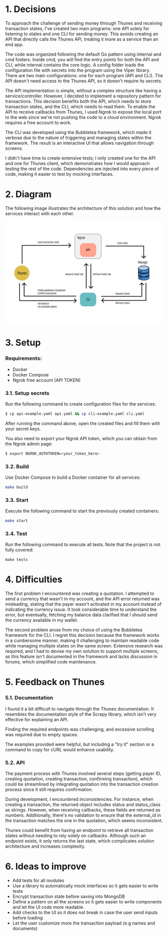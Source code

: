 # 1. Decisions

To approach the challenge of sending money through Thunes and receiving transaction states, I've created two main programs: one API solely for listening to states and one CLI for sending money. This avoids creating an API that directly calls the Thunes API, treating it more as a service than an end app.

The code was organized following the default Go pattern using internal and cmd folders. Inside cmd, you will find the entry points for both the API and CLI, while internal contains the core logic. A config folder loads the configuration file with secrets into the program using the Viper library. There are two main configurations: one for each program (API and CLI). The API doesn't need access to the Thunes API, so it doesn't require its secrets.

The API implementation is simple, without a complex structure like having a service/controller. However, I decided to implement a repository pattern for transactions. This decision benefits both the API, which needs to store transaction states, and the CLI, which needs to read them. To enable the API to receive callbacks from Thunes, I used Ngrok to expose the local port to the web since we're not pushing the code to a cloud environment. Ngrok requires a free account to work.

The CLI was developed using the Bubbletea framework, which made it verbose due to the nature of triggering and managing states within the framework. The result is an interactive UI that allows navigation through screens.

I didn't have time to create extensive tests; I only created one for the API and one for Thunes client, which demonstrates how I would approach testing the rest of the code. Dependencies are injected into every piece of code, making it easier to test by mocking interfaces.

# 2. Diagram

The following image illustrates the architecture of this solution and how the services interact with each other.

![Diagram](docs/diagram.png)

# 3. Setup

### Requirements:
- Docker
- Docker Compose
- Ngrok free account (API TOKEN)

### 3.1. Setup secrets

Run the following command to create configuration files for the services:

```bash
$ cp api-example.yaml api.yaml && cp cli-example.yaml cli.yaml
```
After running the command above, open the created files and fill them with your secret keys.

You also need to export your Ngrok API token, which you can obtain from the Ngrok admin page:
```bash
$ export NGROK_AUTHTOKEN=<your_token_here>
```

### 3.2. Build

Use Docker Compose to build a Docker container for all services:

```bash
make build
```
### 3.3. Start
Execute the following command to start the previously created containers:
```bash
make start
```

### 3.4. Test
Run the following command to execute all tests. Note that the project is not fully covered:
```
make tests
```


# 4. Difficulties

The first problem I encountered was creating a quotation. I attempted to send a currency that wasn't in my account, and the API error returned was misleading, stating that the payer wasn't activated in my account instead of indicating the currency issue. It took considerable time to understand the error, but eventually, fetching my balance data clarified that I should send the currency available in my wallet.

The second problem arose from my choice of using the Bubbletea framework for the CLI. I regret this decision because the framework works in a cumbersome manner, making it challenging to maintain readable code while managing multiple states on the same screen. Extensive research was required, and I had to devise my own solution to support multiple screens, as this feature isn't documented in the framework and lacks discussion in forums, which simplified code maintenance.


# 5. Feedback on Thunes

### 5.1. Documentation

I found it a bit difficult to navigate through the Thunes documentation. It resembles the documentation style of the Scrapy library, which isn't very effective for explaining an API.

Finding the required endpoints was challenging, and excessive scrolling was required due to empty spaces.

The examples provided were helpful, but including a "try it" section or a command to copy for cURL would enhance usability.

### 5.2. API

The payment process with Thunes involved several steps (getting payer ID, creating quotation, creating transaction, confirming transaction), which could be streamlined by integrating quotation into the transaction creation process since it still requires confirmation.

During development, I encountered inconsistencies. For instance, when creating a transaction, the returned object includes status and status_class as strings. However, when receiving callbacks, these fields are returned as numbers. Additionally, there's no validation to ensure that the external_id in the transaction matches the one in the quotation, which seems inconsistent.

Thunes could benefit from having an endpoint to retrieve all transaction states without needing to rely solely on callbacks. Although such an endpoint exists, it only returns the last state, which complicates solution architecture and increases complexity.

# 6. Ideas to improve

- Add tests for all modules
- Use a library to automatically mock interfaces so it gets easier to write tests
- Encrypt transaction state before saving into MongoDB
- Define a pattern on all the screens so it gets easier to write components and let the UI code more readable.
- Add checks to the UI so it does not break in case the user send inputs before loading
- Let the user customize more the transaction payload (e.g names and documents)
